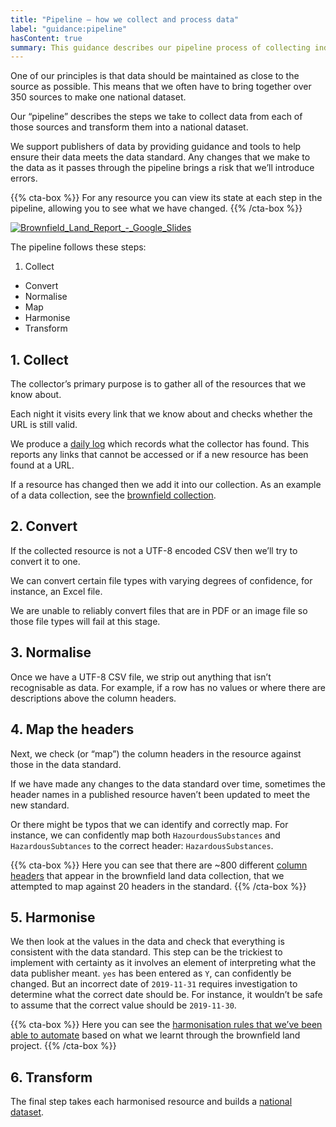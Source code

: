 ```yaml
---
title: "Pipeline – how we collect and process data"
label: "guidance:pipeline"
hasContent: true
summary: This guidance describes our pipeline process of collecting individual publications of data and turning them into national datasets.
---
```


One of our principles is that data should be maintained as close to the source as possible. This means that we often have to bring together over 350 sources to make one national dataset.

Our “pipeline” describes the steps we take to collect data from each of those sources and transform them into a national dataset.

We support publishers of data by providing guidance and tools to help ensure their data meets the data standard. Any changes that we make to the data as it passes through the pipeline brings a risk that we’ll introduce errors.

{{% cta-box %}}
For any resource you can view its state at each step in the pipeline, allowing you to see what we have changed.
{{% /cta-box %}}

<a data-flickr-embed="true" href="https://www.flickr.com/photos/mattlucht/49547009136/in/datetaken-public/" title="Brownfield_Land_Report_-_Google_Slides"><img src="https://live.staticflickr.com/65535/49547009136_f3c86e9e31_b.jpg" alt="Brownfield_Land_Report_-_Google_Slides"></a>

The pipeline follows these steps:

1. Collect
+ Convert
+ Normalise
+ Map
+ Harmonise
+ Transform

## 1. Collect

The collector’s primary purpose is to gather all of the resources that we know about.

Each night it visits every link that we know about and checks whether the URL is still valid.

We produce a [daily log](/resource/log/2020-01-16) which records what the collector has found. This reports any links that cannot be accessed or if a new resource has been found at a URL.

If a resource has changed then we add it into our collection. As an example of a data collection, see the [brownfield collection](https://github.com/digital-land/brownfield-land-collection/blob/master/dataset/brownfield-land.csv).

## 2. Convert

If the collected resource is not a UTF-8 encoded CSV then we’ll try to convert it to one.

We can convert certain file types with varying degrees of confidence, for instance, an Excel file.

We are unable to reliably convert files that are in PDF or an image file so those file types will fail at this stage.

## 3. Normalise

Once we have a UTF-8 CSV file, we strip out anything that isn’t recognisable as data. For example, if a row has no values or where there are descriptions above the column headers.

## 4. Map the headers

Next, we check (or “map”) the column headers in the resource against those in the data standard.

 If we have made any changes to the data standard over time, sometimes the header names in a published resource haven’t been updated to meet the new standard.

Or there might be typos that we can identify and correctly map. For instance, we can confidently map both `HazourdousSubstances` and `HazardousSubtances` to the correct header: `HazardousSubstances`.


{{% cta-box %}}
Here you can see that there are ~800 different [column headers](https://github.com/digital-land/brownfield-land-collection/blob/master/index/count/column.csv) that appear in the brownfield land data collection, that we attempted to map against 20 headers in the standard.
{{% /cta-box %}}

## 5. Harmonise

We then look at the values in the data and check that everything is consistent with the data standard. This step can be the trickiest to implement with certainty as it involves an element of interpreting what the data publisher meant.
`yes` has been entered as `Y`, can confidently be changed. But an incorrect date of `2019-11-31` requires investigation to determine what the correct date should be. For instance, it wouldn’t be safe to assume that the correct value should be `2019-11-30`.

{{% cta-box %}}
Here you can see the [harmonisation rules that we’ve been able to automate](https://github.com/digital-land/brownfield-land-collection/blob/master/bin/harmonise.py) based on what we learnt through the brownfield land project.
{{% /cta-box %}}

## 6. Transform

The final step takes each harmonised resource and builds a [national dataset](/dataset/brownfield-land/).

